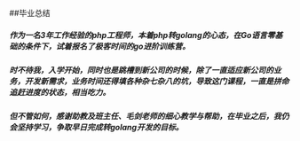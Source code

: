 ##毕业总结
##### 作为一名3年工作经验的php工程师，本着php转golang的心态，在Go语言零基础的条件下，试着报名了极客时间的go进阶训练营。
##### 时不待我，入学开始，同时也是跳槽到新公司的时候，除了一直适应新公司的业务，开发新需求，业务时间还得填各种杂七杂八的坑，导致这门课程，一直是拼命追赶进度的状态，相当吃力。
##### 但不管如何，感谢助教及班主任、毛剑老师的细心教学与帮助，在毕业之后，我仍会坚持学习，争取早日完成转golang开发的目标。